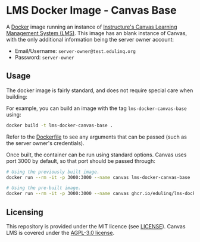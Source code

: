 # LMS Docker Image - Canvas Base

A [Docker](https://en.wikipedia.org/wiki/Docker_(software)) image running an instance of
[Instructure's Canvas Learning Management System (LMS)](https://en.wikipedia.org/wiki/Instructure).
This image has an blank instance of Canvas,
with the only additional information being the server owner account:
 - Email/Username: `server-owner@test.edulinq.org`
 - Password: `server-owner`

## Usage

The docker image is fairly standard, and does not require special care when building:

For example, you can build an image with the tag `lms-docker-canvas-base` using:
```sh
docker build -t lms-docker-canvas-base .
```

Refer to the [Dockerfile](./Dockerfile) to see any arguments that can be passed
(such as the server owner's credentials).

Once built, the container can be run using standard options.
Canvas uses port 3000 by default, so that port should be passed through:
```sh
# Using the previously built image.
docker run --rm -it -p 3000:3000 --name canvas lms-docker-canvas-base

# Using the pre-built image.
docker run --rm -it -p 3000:3000 --name canvas ghcr.io/edulinq/lms-docker-canvas-base
```

## Licensing

This repository is provided under the MIT licence (see [LICENSE](./LICENSE)).
Canvas LMS is covered under the [AGPL-3.0 license](https://github.com/instructure/canvas-lms/blob/master/LICENSE).
